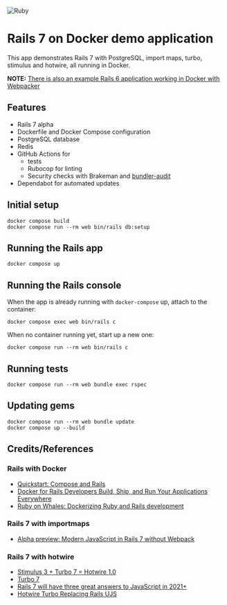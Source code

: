 ![Ruby](https://github.com/ryanwi/rails7-on-docker/workflows/Ruby/badge.svg)

# Rails 7 on Docker demo application

This app demonstrates Rails 7 with PostgreSQL, import maps, turbo, stimulus and hotwire, all running in Docker.

**NOTE:** [There is also an example Rails 6 application working in Docker with Webpacker](https://github.com/ryanwi/rails-on-docker)

## Features

* Rails 7 alpha
* Dockerfile and Docker Compose configuration
* PostgreSQL database
* Redis
* GitHub Actions for 
  * tests
  * Rubocop for linting
  * Security checks with Brakeman and [bundler-audit](https://github.com/rubysec/bundler-audit)
* Dependabot for automated updates

## Initial setup
```
docker compose build
docker compose run --rm web bin/rails db:setup
```

## Running the Rails app
```
docker compose up
```

## Running the Rails console
When the app is already running with `docker-compose` up, attach to the container:
```
docker compose exec web bin/rails c
```

When no container running yet, start up a new one:
```
docker compose run --rm web bin/rails c
```

## Running tests
```
docker compose run --rm web bundle exec rspec
```

## Updating gems
```
docker compose run --rm web bundle update
docker compose up --build
```

## Credits/References

### Rails with Docker
* [Quickstart: Compose and Rails](https://docs.docker.com/compose/rails/)
* [Docker for Rails Developers
Build, Ship, and Run Your Applications Everywhere](https://pragprog.com/book/ridocker/docker-for-rails-developers)
* [Ruby on Whales:
Dockerizing Ruby and Rails development](https://evilmartians.com/chronicles/ruby-on-whales-docker-for-ruby-rails-development)

### Rails 7 with importmaps 

* [Alpha preview: Modern JavaScript in Rails 7 without Webpack](https://www.youtube.com/watch?v=PtxZvFnL2i0)

### Rails 7 with hotwire

* [Stimulus 3 + Turbo 7 = Hotwire 1.0](https://world.hey.com/dhh/stimulus-3-turbo-7-hotwire-1-0-9d507133)
* [Turbo 7](https://world.hey.com/hotwired/turbo-7-0dd7a27f)
* [Rails 7 will have three great answers to JavaScript in 2021+](https://world.hey.com/dhh/rails-7-will-have-three-great-answers-to-javascript-in-2021-8d68191b)
* [Hotwire Turbo Replacing Rails UJS](https://www.driftingruby.com/episodes/hotwire-turbo-replacing-rails-ujs)
